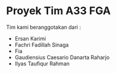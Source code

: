 # Proyek Tim A33 FGA
Tim kami beranggotakan dari :
- Ersan Karimi
- Fachri Fadillah Sinaga
- Fia
- Gaudiensius Caesario Danarta Raharjo
- Ilyas Taufiqur Rahman